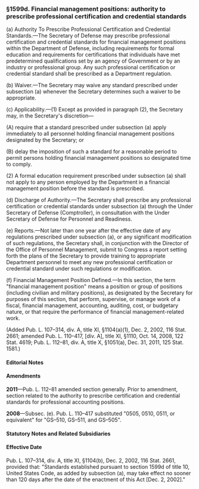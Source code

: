 ### §1599d. Financial management positions: authority to prescribe professional certification and credential standards ###

(a) Authority To Prescribe Professional Certification and Credential Standards.—The Secretary of Defense may prescribe professional certification and credential standards for financial management positions within the Department of Defense, including requirements for formal education and requirements for certifications that individuals have met predetermined qualifications set by an agency of Government or by an industry or professional group. Any such professional certification or credential standard shall be prescribed as a Department regulation.

(b) Waiver.—The Secretary may waive any standard prescribed under subsection (a) whenever the Secretary determines such a waiver to be appropriate.

(c) Applicability.—(1) Except as provided in paragraph (2), the Secretary may, in the Secretary's discretion—

(A) require that a standard prescribed under subsection (a) apply immediately to all personnel holding financial management positions designated by the Secretary; or

(B) delay the imposition of such a standard for a reasonable period to permit persons holding financial management positions so designated time to comply.

(2) A formal education requirement prescribed under subsection (a) shall not apply to any person employed by the Department in a financial management position before the standard is prescribed.

(d) Discharge of Authority.—The Secretary shall prescribe any professional certification or credential standards under subsection (a) through the Under Secretary of Defense (Comptroller), in consultation with the Under Secretary of Defense for Personnel and Readiness.

(e) Reports.—Not later than one year after the effective date of any regulations prescribed under subsection (a), or any significant modification of such regulations, the Secretary shall, in conjunction with the Director of the Office of Personnel Management, submit to Congress a report setting forth the plans of the Secretary to provide training to appropriate Department personnel to meet any new professional certification or credential standard under such regulations or modification.

(f) Financial Management Position Defined.—In this section, the term "financial management position" means a position or group of positions (including civilian and military positions), as designated by the Secretary for purposes of this section, that perform, supervise, or manage work of a fiscal, financial management, accounting, auditing, cost, or budgetary nature, or that require the performance of financial management-related work.

(Added Pub. L. 107–314, div. A, title XI, §1104(a)(1), Dec. 2, 2002, 116 Stat. 2661; amended Pub. L. 110–417, [div. A], title XI, §1110, Oct. 14, 2008, 122 Stat. 4619; Pub. L. 112–81, div. A, title X, §1051(a), Dec. 31, 2011, 125 Stat. 1581.)

#### **Editorial Notes** ####

#### Amendments ####

**2011**—Pub. L. 112–81 amended section generally. Prior to amendment, section related to the authority to prescribe certification and credential standards for professional accounting positions.

**2008**—Subsec. (e). Pub. L. 110–417 substituted "0505, 0510, 0511, or equivalent" for "GS–510, GS–511, and GS–505".

#### **Statutory Notes and Related Subsidiaries** ####

#### Effective Date ####

Pub. L. 107–314, div. A, title XI, §1104(b), Dec. 2, 2002, 116 Stat. 2661, provided that: "Standards established pursuant to section 1599d of title 10, United States Code, as added by subsection (a), may take effect no sooner than 120 days after the date of the enactment of this Act [Dec. 2, 2002]."